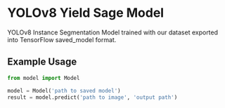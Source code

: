# YOLOv8 Yield Sage Model

YOLOv8 Instance Segmentation Model trained with our dataset exported into TensorFlow saved_model format.

## Example Usage

```py
from model import Model

model = Model('path to saved model')
result = model.predict('path to image', 'output path')

```